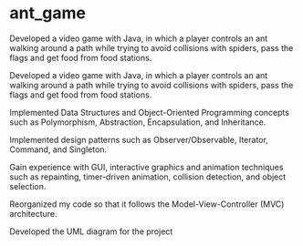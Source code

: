 # ant_game
Developed a video game with Java, in which a player controls an ant walking around a path while trying to avoid collisions with spiders, pass the flags and get food from food stations.

Developed a video game with Java, in which a player controls an ant walking around a path while trying to
avoid collisions with spiders, pass the flags and get food from food stations.

Implemented Data Structures and Object-Oriented Programming concepts such as Polymorphism, Abstraction, Encapsulation, and Inheritance.

Implemented design patterns such as Observer/Observable, Iterator, Command, and Singleton.

Gain experience with GUI, interactive graphics and animation techniques such as repainting, timer-driven animation, collision detection, and object selection.

Reorganized my code so that it follows the Model-View-Controller (MVC) architecture.

Developed the UML diagram for the project
